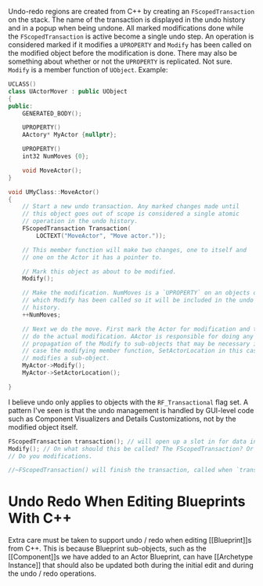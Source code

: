 Undo-redo regions are created from C++ by creating an `FScopedTransaction` on the stack.
The name of the transaction is displayed in the undo history and in a popup when being undone.
All marked modifications done while the `FScopedTransaction` is active become a single undo step.
An operation is considered marked if it modifies a `UPROPERTY` and `Modify` has been called on the
modified object before the modification is done.
There may also be something about whether or not the `UPROPERTY` is replicated. Not sure.
`Modify` is a member function of `UObject`.
Example:
```c++
UCLASS()
class UActorMover : public UObject
{
public:
    GENERATED_BODY();

    UPROPERTY()
    AActory* MyActor {nullptr};

    UPROPERTY()
    int32 NumMoves {0};

    void MoveActor();
}

void UMyClass::MoveActor()
{
    // Start a new undo transaction. Any marked changes made until
    // this object goes out of scope is considered a single atomic
    // operation in the undo history.
    FScopedTransaction Transaction(
        LOCTEXT("MoveActor", "Move actor."));

    // This member function will make two changes, one to itself and
    // one on the Actor it has a pointer to.

    // Mark this object as about to be modified.
    Modify();

    // Make the modification. NumMoves is a `UPROPERTY` on an objects on
    // which Modify has been called so it will be included in the undo
    // history.
    ++NumMoves;

    // Next we do the move. First mark the Actor for modification and then
    // do the actual modification. AActor is responsible for doing any
    // propagation of the Modify to sub-objects that may be necessary in
    // case the modifying member function, SetActorLocation in this case,
    // modifies a sub-object.
    MyActor->Modify();
    MyActor->SetActorLocation();

}
```

I believe undo only applies to objects with the `RF_Transactional` flag set.
A pattern I've seen is that the undo management is handled by GUI-level code such as Component Visualizers and Details Customizations, not by the modified object itself.

```c++
FScopedTransaction transaction(); // will open up a slot in for data in GEditor
Modify(); // On what should this be called? The FScopedTransaction? Or is `Modify` a stand-in name for any modification on any object?
// Do you modifications.

//~FScopedTransaction() will finish the transaction, called when `transaction` goes out of scope.
```

# Undo Redo When Editing Blueprints With C++

Extra care must be taken to support undo / redo when editing [[Blueprint]]s from C++.
This is because Blueprint sub-objects, such as the [[Component]]s we have added to an Actor Blueprint, can have [[Archetype Instance]] that should also be updated both during the initial edit and during the undo / redo operations.

